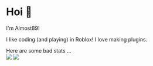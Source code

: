 # Hoi 👋
I'm Almost89!

I like coding (and playing) in Roblox!
I love making plugins.

Here are some bad stats ...<br />
<img align="left" src="https://github-readme-stats.vercel.app/api/top-langs/?username=Almost89" />
<img align="center" src="https://github-readme-stats.vercel.app/api?username=Almost89&show_icons=true)" />
